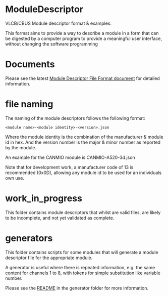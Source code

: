 # ModuleDescriptor
VLCB/CBUS Module descriptor format &amp; examples.

This format aims to provide a way to describe a module in a form that can be digested by a computer program to provide a meaningful user interface, without changing the software programming

# Documents
Please see the latest [Module Descriptor File Format document](documents/Module%20Descriptor%20File%20Format%20V0.05.pdf) for detailed information.

# file naming
The naming of the module descriptors follows the following format:

```<module name>-<module identity>-<version>.json```

Where the module identity is the combination of the manufacturer & module id in hex.
And the version number is the major & minor number as reported by the module.

An example for the CANMIO module is CANMIO-A520-3d.json

Note that for development work, a manufacturer code of 13 is recommended (0x0D), 
allowing any module id to be used for an individuals own use.

# work_in_progress
This folder contains module descriptors that whilst are valid files, are likely to be incomplete, 
and not yet validated as complete.

# generators
This folder contains scripts for some modules that will generate a module descriptor file for 
the appropriate module.

A generator is useful where there is repeated information, e.g. the same content for channels 
1 to 8, with tokens for simple substitution like variable number.

Please see the [README](generators/README.md) in the generator folder for more information.


